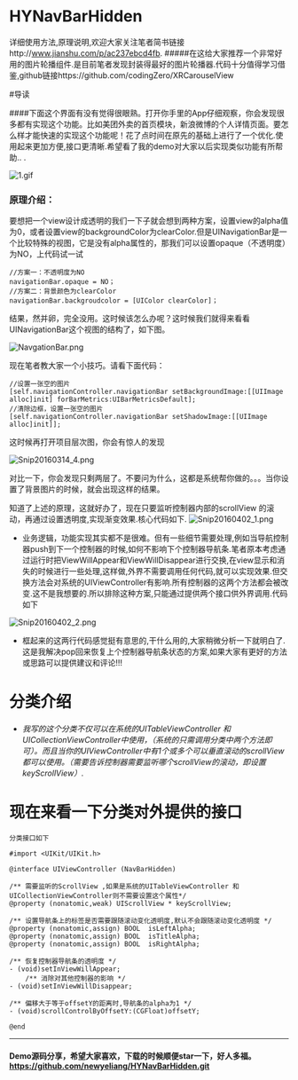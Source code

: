 # HYNavBarHidden
详细使用方法,原理说明,欢迎大家关注笔者简书链接http://www.jianshu.com/p/ac237ebcd4fb.
#####在这给大家推荐一个非常好用的图片轮播组件.是目前笔者发现封装得最好的图片轮播器.代码十分值得学习借鉴,github链接https://github.com/codingZero/XRCarouselView

#导读

####下面这个界面有没有觉得很眼熟。打开你手里的App仔细观察，你会发现很多都有实现这个功能。比如美团外卖的首页模块，新浪微博的个人详情页面。要怎么样才能快速的实现这个功能呢！花了点时间在原先的基础上进行了一个优化.使用起来更加方便,接口更清晰.希望看了我的demo对大家以后实现类似功能有所帮助..
.

![1.gif](http://upload-images.jianshu.io/upload_images/1338042-b49f8c85cef44460.gif?imageMogr2/auto-orient/strip)
### 原理介绍：
 
要想把一个view设计成透明的我们一下子就会想到两种方案，设置view的alpha值为0，或者设置view的backgroundColor为clearColor.但是UINavigationBar是一个比较特殊的视图，它是没有alpha属性的，那我们可以设置opaque（不透明度）为NO，上代码试一试

	//方案一：不透明度为NO
	navigationBar.opaque = NO；
	//方案二：背景颜色为clearColor 
	navigationBar.backgroudcolor = [UIColor clearColor]；

	
结果，然并卵，完全没用。这时候该怎么办呢？这时候我们就得来看看UINavigationBar这个视图的结构了，如下图。

![NavgationBar.png](http://upload-images.jianshu.io/upload_images/1338042-37dc3d6d13928247.png?imageMogr2/auto-orient/strip%7CimageView2/2/w/1240)

现在笔者教大家一个小技巧。请看下面代码：


	
    //设置一张空的图片
    [self.navigationController.navigationBar setBackgroundImage:[[UIImage alloc]init] forBarMetrics:UIBarMetricsDefault];
    //清除边框，设置一张空的图片
    [self.navigationController.navigationBar setShadowImage:[[UIImage alloc]init]];


这时候再打开项目层次图，你会有惊人的发现

![Snip20160314_4.png](http://upload-images.jianshu.io/upload_images/1338042-f536dfec210871ae.png?imageMogr2/auto-orient/strip%7CimageView2/2/w/1240)

对比一下，你会发现只剩两层了。不要问为什么，这都是系统帮你做的。。。当你设置了背景图片的时候，就会出现这样的结果。

知道了上述的原理，这就好办了，现在只要监听控制器内部的scrollView 的滚动，再通过设置透明度,实现渐变效果.核心代码如下.
![Snip20160402_1.png](http://upload-images.jianshu.io/upload_images/1338042-21dde31356e99a6d.png?imageMogr2/auto-orient/strip%7CimageView2/2/w/1240)

* 业务逻辑，功能实现其实都不是很难。但有一些细节需要处理,例如当导航控制器push到下一个控制器的时候,如何不影响下个控制器导航条.笔者原本考虑通过运行时把ViewWillAppear和ViewWillDisappear进行交换,在view显示和消失的时候进行一些处理,这样做,外界不需要调用任何代码,就可以实现效果.但交换方法会对系统的UIViewController有影响.所有控制器的这两个方法都会被改变.这不是我想要的.所以排除这种方案,只能通过提供两个接口供外界调用.代码如下


![Snip20160402_2.png](http://upload-images.jianshu.io/upload_images/1338042-2608c88e38047b24.png?imageMogr2/auto-orient/strip%7CimageView2/2/w/1240)

- 框起来的这两行代码感觉挺有意思的,干什么用的,大家稍微分析一下就明白了.这是我解决pop回来恢复上个控制器导航条状态的方案,如果大家有更好的方法或思路可以提供建议和评论!!!

# 分类介绍
* ###### 我写的这个分类不仅可以在系统的UITableViewController 和UICollectionViewController中使用，（系统的只需调用分类中两个方法即可）。而且当你的UIViewController中有1个或多个可以垂直滚动的scrollView都可以使用。（需要告诉控制器需要监听哪个scrollView的滚动，即设置keyScrollView）.


# 现在来看一下分类对外提供的接口

    分类接口如下

	#import <UIKit/UIKit.h>
	
	@interface UIViewController (NavBarHidden)
	
	/** 需要监听的ScrollView ,如果是系统的UITableViewController 和UICollectionViewController则不需要设置这个属性*/
	@property (nonatomic,weak) UIScrollView * keyScrollView;
	
	/** 设置导航条上的标签是否需要跟随滚动变化透明度,默认不会跟随滚动变化透明度 */
	@property (nonatomic,assign) BOOL  isLeftAlpha;
	@property (nonatomic,assign) BOOL  isTitleAlpha;
	@property (nonatomic,assign) BOOL  isRightAlpha;
	
	/** 恢复控制器导航条的透明度 */
	- (void)setInViewWillAppear;
        /** 消除对其他控制器的影响 */
	- (void)setInViewWillDisappear;
	
	/** 偏移大于等于offsetY的距离时,导航条的alpha为1 */
	- (void)scrollControlByOffsetY:(CGFloat)offsetY;
	
	@end
---

#### Demo源码分享，希望大家喜欢，下载的时候顺便star一下，好人多福。<https://github.com/newyeliang/HYNavBarHidden.git>

